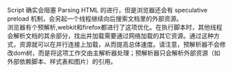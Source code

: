 

Script 确实会阻塞 Parsing HTML 的进行，但是浏览器还会有 speculative preload 机制，会另起一个线程继续向后搜索文档里的外部资源。  
浏览器有个预解析,webkit和firefox都进行了这项优化。在执行脚本时，其他线程会解析文档的其余部分，找出并加载需要通过网络加载的其它资源。通过这种方式，资源就可以在并行连接上加载，从而提高总体速度。请注意，预解析器不会修改dom树，而是将这项工作交由主解析器处理；预解析器只会解析外部资源（如外部依赖脚本、样式表和图片）的引用。